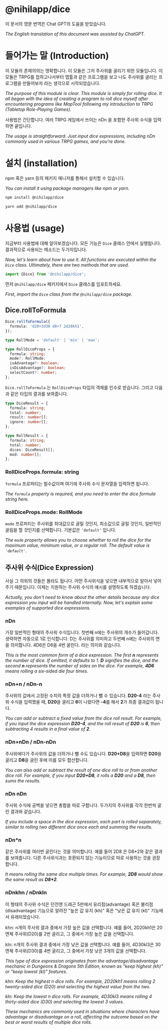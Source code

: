 # @nihilapp/dice
이 문서의 영문 번역은 Chat GPT의 도움을 받았습니다.

*The English translation of this document was assisted by ChatGPT.*

# 들어가는 말 (Introduction)
이 모듈의 존재의의는 명확합니다. 이 모듈은 그저 주사위를 굴리기 위한 모듈입니다. 이 모듈은 TRPG를 접하고나서부터 맵툴과 같은 프로그램을 보고 나도 주사위를 굴리는 프로그램을 만들어보자 라는 생각으로 시작되었습니다.

*The purpose of this module is clear. This module is simply for rolling dice. It all began with the idea of creating a program to roll dice myself after encountering programs like MapTool following my introduction to TRPG (Tabletop Role-Playing Games).*

사용법은 간단합니다. 여러 TRPG 게임에서 쓰이는 nDn 을 포함한 주사위 수식을 입력하면 끝입니다.

*The usage is straightforward. Just input dice expressions, including nDn commonly used in various TRPG games, and you're done.*

# 설치 (installation)
npm 혹은 yarn 등의 패키지 매니저를 통해서 설치할 수 있습니다.

*You can install it using package managers like npm or yarn.*

```bash
npm install @nihilapp/dice
```

```bash
yarn add @nihilapp/dice
```

# 사용법 (usage)
지금부터 사용법에 대해 알아보겠습니다. 모든 기능은 `Dice` 클래스 안에서 실행됩니다. 결과적으로 사용되는 메소드는 두가지입니다.

*Now, let's learn about how to use it. All functions are executed within the `Dice` class. Ultimately, there are two methods that are used.*

```ts
import {Dice} from '@nihilapp/dice';
```

먼저 `@nihilapp/dice` 패키지에서 `Dice` 클래스를 임포트하세요.

*First, import the `Dice` class from the `@nihilapp/dice` package.*

## Dice.rollToFormula

```ts
Dice.rollToFormula({
  formula: 'd20+3d30 d8+7 2d20kh1',
});
```

```ts
type RollMode = 'default' | 'min' | 'max';

type RollDiceProps = {
  formula: string;
  mode?: RollMode;
  isAdvantage?: boolean;
  isDisAdvantage?: boolean;
  selectCount?: number;
};
```

`Dice.rollToFormula` 는 `RollDiceProps` 타입의 객체를 인수로 받습니다. 그리고 다음과 같은 타입의 결과를 보여줍니다.

```ts
type DiceResult = {
  formula: string;
  total: number;
  result: number[];
  ignore: number[];
};

type RollResult = {
  formula: string;
  total: number;
  dices: DiceResult[];
  mod: number[];
};
```

### RollDiceProps.formula: string
`formula` 프로퍼티는 필수값이며 여기에 주사위 수식 문자열을 입력하면 됩니다.

*The `formula` property is required, and you need to enter the dice formula string here.*

### RollDiceProps.mode: RollMode
`mode` 프로퍼티는 주사위를 최대값으로 굴릴 것인지, 최소값으로 굴릴 것인지, 일반적인 굴림을 할 것인지를 선택합니다. 기본값은 `'default'` 입니다.

*The `mode` property allows you to choose whether to roll the dice for the maximum value, minimum value, or a regular roll. The default value is `'default'`.*

## 주사위 수식(Dice Expression)
사실 그 의외의 것들은 몰라도 됩니다. 어떤 주사위식을 넣으면 내부적으로 알아서 넣어주기 때문입니다. 이제는 지원하는 주사위 수식의 예시를 설명하도록 하겠습니다.

*Actually, you don't need to know about the other details because any dice expression you input will be handled internally. Now, let's explain some examples of supported dice expressions.*

### nDn
가장 일반적인 형태의 주사위 수식입니다. 첫번째 n에는 주사위의 개수가 들어갑니다. 생략하면 자동으로 1로 인식합니다. D는 주사위를 의미하고 두번째 n에는 주사위의 면을 의미합니다. 4D6은 D6을 4번 굴린다. 라는 의미와 같습니다.

*This is the most common form of a dice expression. The first **n** represents the number of dice. If omitted, it defaults to 1. **D** signifies the dice, and the second **n** represents the number of sides on the dice. For example, **4D6** means rolling a six-sided die four times.*

### nDn+n / nDn-n
주사위의 값에서 고정된 수치의 특정 값을 더하거나 뺄 수 있습니다. **D20-4** 라는 주사위 수식을 입력했을 때, **D20**을 굴리고 **6**이 나왔다면 **-4**를 해서 **2**가 최종 결과값이 됩니다.

*You can add or subtract a fixed value from the dice roll result. For example, if you input the dice expression **D20-4**, and the roll result of **D20** is **6**, then subtracting 4 results in a final value of **2**.*

### nDn+nDn / nDn-nDn
주사위에다가 주사위의 값을 더하거나 뺄 수도 있습니다. **D20+D8**을 입력하면 **D20**을 굴리고 **D8**을 굴린 후에 이를 모두 합산합니다.

*You can also add or subtract the result of one dice roll to or from another dice roll. For example, if you input **D20+D8**, it rolls a **D20** and a **D8**, then sums the results.*

### nDn nDn
주사위 수식에 공백을 넣으면 총합을 따로 구합니다. 두가지의 주사위를 각각 한번씩 굴린 결과와 같습니다.

*If you include a space in the dice expression, each part is rolled separately, similar to rolling two different dice once each and summing the results.*

### nDn*n
같은 주사위를 여러번 굴린다는 것을 의미합니다. 예를 들어 2D8 은 D8*2와 같은 결과를 보여줍니다. 다른 주사위식과는 호환되지 않는 기능이므로 따로 사용하는 것을 권장합니다.

*It means rolling the same dice multiple times. For example, **2D8** would show the same result as **D8\*2**.*

### nDnkhn / nDnkln
이 형태의 주사위 수식은 던전앤 드래곤 5판에서 유리점(advantage) 혹은 불리점(disadvantage) 기능으로 알려진 "높은 값 유지 (kh)" 혹은 "낮은 값 유지 (kl)" 기능에서 유래되었습니다.

khn: n개의 주사위 결과 중에서 가장 높은 값을 선택합니다. 예를 들어, 2D20kh1은 20면체 주사위(D20)를 2번 굴리고, 그 중에서 가장 높은 값을 선택합니다.

kln: n개의 주사위 결과 중에서 가장 낮은 값을 선택합니다. 예를 들어, 4D30kl3은 30면체 주사위(D30)를 4번 굴리고, 그 중에서 가장 낮은 3개의 값을 선택합니다.

*This type of dice expression originates from the advantage/disadvantage mechanic in Dungeons & Dragons 5th Edition, known as "keep highest (kh)" or "keep lowest (kl)" features.*

*khn: Keep the highest n dice rolls. For example, 2D20kh1 means rolling 2 twenty-sided dice (D20) and selecting the highest value from the two.*

*kln: Keep the lowest n dice rolls. For example, 4D30kl3 means rolling 4 thirty-sided dice (D30) and selecting the lowest 3 values.*

*These mechanics are commonly used in situations where characters have advantage or disadvantage on a roll, affecting the outcome based on the best or worst results of multiple dice rolls.*
